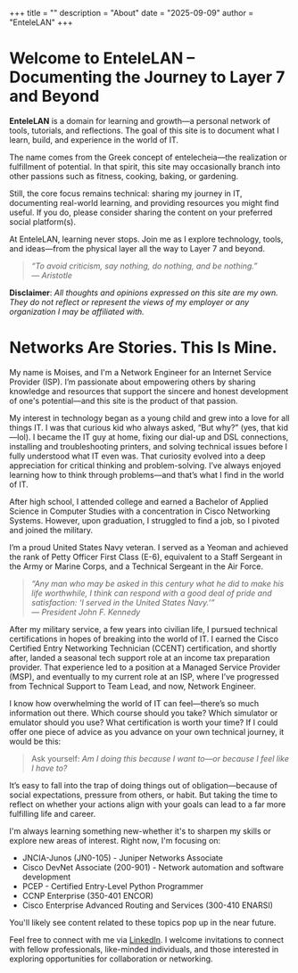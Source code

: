 +++
title = ""
description = "About"
date = "2025-09-09"
author = "EnteleLAN"
+++

# Welcome to EnteleLAN – Documenting the Journey to Layer 7 and Beyond
**EnteleLAN** is a domain for learning and growth—a personal network of tools, tutorials, and reflections. The goal of this site is to document what I learn, build, and experience in the world of IT.

The name comes from the Greek concept of entelecheia—the realization or fulfillment of potential. In that spirit, this site may occasionally branch into other passions such as fitness, cooking, baking, or gardening.

Still, the core focus remains technical: sharing my journey in IT, documenting real-world learning, and providing resources you might find useful. If you do, please consider sharing the content on your preferred social platform(s).

At EnteleLAN, learning never stops. Join me as I explore technology, tools, and ideas—from the physical layer all the way to Layer 7 and beyond.

> *“To avoid criticism, say nothing, do nothing, and be nothing.”  
&mdash; Aristotle*

**Disclaimer**: *All thoughts and opinions expressed on this site are my own. They do not reflect or represent the views of my employer or any organization I may be affiliated with.*

# Networks Are Stories. This Is Mine.
My name is Moises, and I'm a Network Engineer for an Internet Service Provider (ISP). I’m passionate about empowering others by sharing knowledge and resources that support the sincere and honest development of one's potential—and this site is the product of that passion.

My interest in technology began as a young child and grew into a love for all things IT. I was that curious kid who always asked, “But why?” (yes, that kid—lol). I became the IT guy at home, fixing our dial-up and DSL connections, installing and troubleshooting printers, and solving technical issues before I fully understood what IT even was. That curiosity evolved into a deep appreciation for critical thinking and problem-solving. I’ve always enjoyed learning how to think through problems—and that’s what I find in the world of IT.

After high school, I attended college and earned a Bachelor of Applied Science in Computer Studies with a concentration in Cisco Networking Systems. However, upon graduation, I struggled to find a job, so I pivoted and joined the military.

I’m a proud United States Navy veteran. I served as a Yeoman and achieved the rank of Petty Officer First Class (E-6), equivalent to a Staff Sergeant in the Army or Marine Corps, and a Technical Sergeant in the Air Force.

> *“Any man who may be asked in this century what he did to make his life worthwhile, I think can respond with a good deal of pride and satisfaction: ‘I served in the United States Navy.’”  
>&mdash; President John F. Kennedy*

After my military service, a few years into civilian life, I pursued technical certifications in hopes of breaking into the world of IT. I earned the Cisco Certified Entry Networking Technician (CCENT) certification, and shortly after, landed a seasonal tech support role at an income tax preparation provider. That experience led to a position at a Managed Service Provider (MSP), and eventually to my current role at an ISP, where I’ve progressed from Technical Support to Team Lead, and now, Network Engineer.

I know how overwhelming the world of IT can feel—there’s so much information out there. Which course should you take? Which simulator or emulator should you use? What certification is worth your time? If I could offer one piece of advice as you advance on your own technical journey, it would be this:

> Ask yourself: *Am I doing this because I want to—or because I feel like I have to?*

It’s easy to fall into the trap of doing things out of obligation—because of social expectations, pressure from others, or habit. But taking the time to reflect on whether your actions align with your goals can lead to a far more fulfilling life and career.

I'm always learning something new-whether it's to sharpen my skills or explore new areas of interest. Right now, I'm focusing on:
- JNCIA-Junos (JN0-105) - Juniper Networks Associate
- Cisco DevNet Associate (200-901) - Network automation and software development
- PCEP - Certified Entry-Level Python Programmer
- CCNP Enterprise (350-401 ENCOR)
- Cisco Enterprise Advanced Routing and Services (300-410 ENARSI)

You'll likely see content related to these topics pop up in the near future.

Feel free to connect with me via <a href="https://linkedin.com/in/moisesgodinez" target="_blank">LinkedIn</a>. I welcome invitations to connect with fellow professionals, like-minded individuals, and those interested in exploring opportunities for collaboration or networking.
